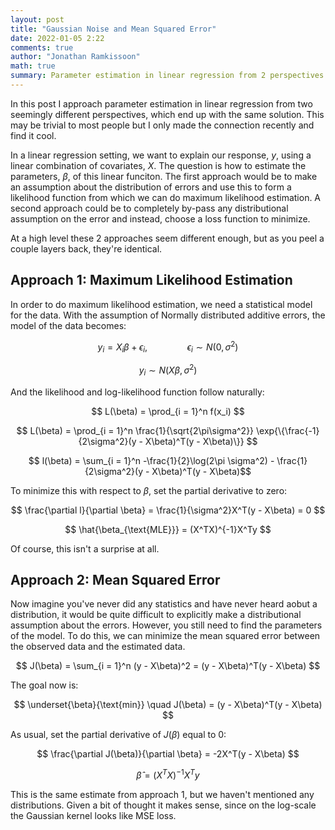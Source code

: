 ```yaml
---
layout: post
title: "Gaussian Noise and Mean Squared Error"
date: 2022-01-05 2:22
comments: true
author: "Jonathan Ramkissoon"
math: true
summary: Parameter estimation in linear regression from 2 perspectives. 
---
```


In this post I approach parameter estimation in linear regression from two seemingly different perspectives, which end up with the same solution. This may be trivial to most people but I only made the connection recently and find it cool. 

In a linear regression setting, we want to explain our response, $y$, using a linear combination of covariates, $X$. The question is how to estimate the parameters, $\beta$, of this linear funciton. The first approach would be to make an assumption about the distribution of errors and use this to form a likelihood function from which we can do maximum likelihood estimation. A second approach could be to completely by-pass any distributional assumption on the error and instead, choose a loss function to minimize. 

At a high level these 2 approaches seem different enough, but as you peel a couple layers back, they're identical. 


## Approach 1: Maximum Likelihood Estimation

In order to do maximum likelihood estimation, we need a statistical model for the data. With the assumption of Normally distributed additive errors, the model of the data becomes:

$$ y_i = X_i\beta + \epsilon_i, \qquad \qquad \epsilon_i \sim N(0, \sigma^2) $$

$$ y_i \sim N(X\beta, \sigma^2) $$

And the likelihood and log-likelihood function follow naturally: 

$$ L(\beta) = \prod_{i = 1}^n f(x_i) $$

$$ L(\beta) = \prod_{i = 1}^n \frac{1}{\sqrt{2\pi\sigma^2}} \exp{\{\frac{-1}{2\sigma^2}(y - X\beta)^T(y - X\beta)\}} $$

$$ l(\beta) = \sum_{i = 1}^n -\frac{1}{2}\log(2\pi \sigma^2) - \frac{1}{2\sigma^2}(y - X\beta)^T(y - X\beta)$$

To minimize this with respect to $\beta$, set the partial derivative to zero: 

$$ \frac{\partial l}{\partial \beta} = \frac{1}{\sigma^2}X^T(y - X\beta) = 0 $$

$$ \hat{\beta_{\text{MLE}}} = (X^TX)^{-1}X^Ty $$

Of course, this isn't a surprise at all. 


## Approach 2: Mean Squared Error

Now imagine you've never did any statistics and have never heard aobut a distribution, it would be quite difficult to explicitly make a distributional assumption about the errors. However, you still need to find the parameters of the model. To do this, we can minimize the mean squared error between the observed data and the estimated data. 

$$ J(\beta) = \sum_{i = 1}^n (y - X\beta)^2 = (y - X\beta)^T(y - X\beta) $$

The goal now is:

$$ \underset{\beta}{\text{min}} \quad J(\beta) = (y - X\beta)^T(y - X\beta) $$

As usual, set the partial derivative of $J(\beta)$ equal to 0: 

$$ \frac{\partial J(\beta)}{\partial \beta} = -2X^T(y - X\beta) $$

$$ \hat{\beta} = (X^TX)^{-1}X^Ty $$


This is the same estimate from approach 1, but we haven't mentioned any distributions. Given a bit of thought it makes sense, since on the log-scale the Gaussian kernel looks like MSE loss. 
